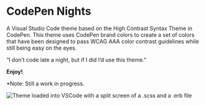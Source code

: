 # CodePen Nights

A Visual Studio Code theme based on the High Contrast Syntax Theme in CodePen. This theme uses CodePen brand colors to create a set of colors that have been designed to pass WCAG AAA color contrast guidelines while still being easy on the eyes.

“I don’t code late a night, but if I did I’d use this theme.”

**Enjoy!**

*Note: Still a work in progress.

![Theme loaded into VSCode with a split screen of a .scss and a .erb file](https://s3-us-west-2.amazonaws.com/s.cdpn.io/83959/EEMjWjfU0AATclm.jpg)
